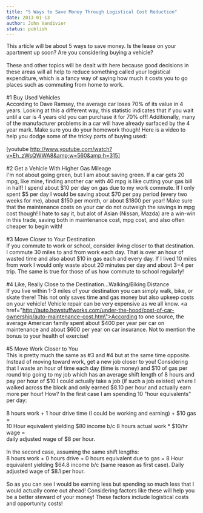 ```yaml
---
title: "5 Ways to Save Money Through Logistical Cost Reduction"
date: 2013-01-13
author: John Vandivier
status: publish
---
```


This article will be about 5 ways to save money. Is the lease on your apartment up soon? Are you considering buying a vehicle?<br /><br />These and other topics will be dealt with here because good decisions in these areas will all help to reduce something called your logistical expenditure, which is a fancy way of saying how much it costs you to go places such as commuting from home to work.<br /><br />#1 Buy Used Vehicles<br />According to Dave Ramsey, the average car loses 70% of its value in 4 years. Looking at this a different way, this statistic indicates that if you wait until a car is 4 years old you can purchase it for 70% off! Additionally, many of the manufacturer problems in a car will have already surfaced by the 4 year mark. Make sure you do your homework though! Here is a video to help you dodge some of the tricky parts of buying used:<br /><br />[youtube http://www.youtube.com/watch?v=Eh_zWsQWWA8&amp;w=560&amp;h=315]<br /><br />#2 Get a Vehicle With Higher Gas Mileage<br />I'm not about going green, but I am about saving green. If a car gets 20 mpg, like mine, finding another car with 40 mpg is like cutting your gas bill in half! I spend about $10 per day on gas due to my work commute. If I only spent $5 per day I would be saving about $70 per pay period (every two weeks for me), about $150 per month, or about $1800 per year! Make sure that the maintenance costs on your car do not outweigh the savings in mpg cost though! I hate to say it, but alot of Asian (Nissan, Mazda) are a win-win in this trade, saving both in maintenance cost, mpg cost, and also often cheaper to begin with!<br /><br />#3 Move Closer to Your Destination<br />If you commute to work or school, consider living closer to that destination. I commute 30 miles to and from work each day. That is over an hour of wasted time and also about $10 in gas each and every day. If I lived 10 miles from work I would only waste about 20 minutes per day and about $3-$4 per trip. The same is true for those of us how commute to school regularly!<br /><br />#4 Like, Really Close to the Destination...Walking/Biking Distance<br />If you live within 1-3 miles of your destination you can simply walk, bike, or skate there! This not only saves time and gas money but also upkeep costs on your vehicle! Vehicle repair can be very expensive as we all know. <a href=\"http://auto.howstuffworks.com/under-the-hood/cost-of-car-ownership/auto-maintenance-cost.htm\">According to one source</a>, the average American family spent about $400 per year per car on maintenance and about $600 per year on car insurance. Not to mention the bonus to your health of exercise!<br /><br />#5 Move Work Closer to You<br />This is pretty much the same as #3 and #4 but at the same time opposite. Instead of moving toward work, get a new job closer to you! Considering that I waste an hour of time each day (time is money) and $10 of gas per round trip going to my job which has an average shift length of 8 hours and pay per hour of $10 I could actually take a job (if such a job existed) where I walked across the block and only earned $8.10 per hour and actually earn more per hour! How? In the first case I am spending 10 \"hour equivalents\" per day:<br /><br />8 hours work + 1 hour drive time (I could be working and earning) + $10 gas =<br />10 Hour equivalent yielding $80 income b/c 8 hours actual work * $10/hr wage =<br />daily adjusted wage of $8 per hour.<br /><br />In the second case, assuming the same shift lengths:<br />8 hours work + 0 hours drive + 0 hours equivalent due to gas = 8 Hour equivalent yielding $64.8 income b/c (same reason as first case). Daily adjusted wage of $8.1 per hour.<br /><br />So as you can see I would be earning less but spending so much less that I would actually come out ahead! Considering factors like these will help you be a better steward of your money! These factors include logistical costs and opportunity costs!